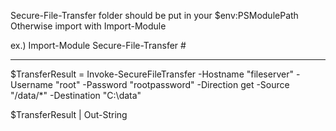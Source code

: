 Secure-File-Transfer folder should be put in your $env:PSModulePath
Otherwise import with Import-Module

ex.) Import-Module Secure-File-Transfer #

---

$TransferResult = Invoke-SecureFileTransfer -Hostname "fileserver" -Username "root" -Password "rootpassword" -Direction get -Source "/data/*" -Destination "C:\data\"

$TransferResult | Out-String
